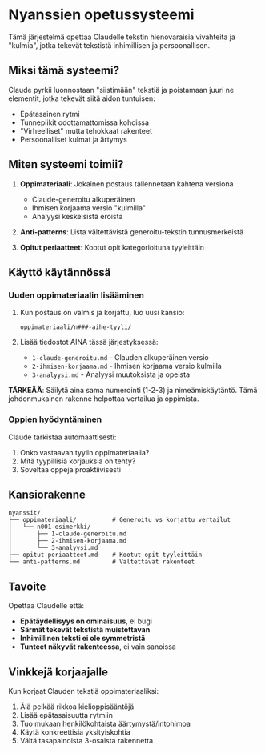 # Nyanssien opetussysteemi

Tämä järjestelmä opettaa Claudelle tekstin hienovaraisia vivahteita ja "kulmia", jotka tekevät tekstistä inhimillisen ja persoonallisen.

## Miksi tämä systeemi?

Claude pyrkii luonnostaan "siistimään" tekstiä ja poistamaan juuri ne elementit, jotka tekevät siitä aidon tuntuisen:
- Epätasainen rytmi
- Tunnepiikit odottamattomissa kohdissa  
- "Virheelliset" mutta tehokkaat rakenteet
- Persoonalliset kulmat ja ärtymys

## Miten systeemi toimii?

1. **Oppimateriaali**: Jokainen postaus tallennetaan kahtena versiona
   - Claude-generoitu alkuperäinen
   - Ihmisen korjaama versio "kulmilla"
   - Analyysi keskeisistä eroista

2. **Anti-patterns**: Lista vältettävistä generoitu-tekstin tunnusmerkeistä

3. **Opitut periaatteet**: Kootut opit kategorioituna tyyleittäin

## Käyttö käytännössä

### Uuden oppimateriaalin lisääminen

1. Kun postaus on valmis ja korjattu, luo uusi kansio:
   ```
   oppimateriaali/n###-aihe-tyyli/
   ```

2. Lisää tiedostot AINA tässä järjestyksessä:
   - `1-claude-generoitu.md` - Clauden alkuperäinen versio
   - `2-ihmisen-korjaama.md` - Ihmisen korjaama versio kulmilla
   - `3-analyysi.md` - Analyysi muutoksista ja opeista

**TÄRKEÄÄ**: Säilytä aina sama numerointi (1-2-3) ja nimeämiskäytäntö. Tämä johdonmukainen rakenne helpottaa vertailua ja oppimista.

### Oppien hyödyntäminen

Claude tarkistaa automaattisesti:
1. Onko vastaavan tyylin oppimateriaalia?
2. Mitä tyypillisiä korjauksia on tehty?
3. Soveltaa oppeja proaktiivisesti

## Kansiorakenne

```
nyanssit/
├── oppimateriaali/          # Generoitu vs korjattu vertailut
│   └── n001-esimerkki/
│       ├── 1-claude-generoitu.md
│       ├── 2-ihmisen-korjaama.md
│       └── 3-analyysi.md
├── opitut-periaatteet.md    # Kootut opit tyyleittäin
└── anti-patterns.md         # Vältettävät rakenteet
```

## Tavoite

Opettaa Claudelle että:
- **Epätäydellisyys on ominaisuus**, ei bugi
- **Särmät tekevät tekstistä muistettavan**
- **Inhimillinen teksti ei ole symmetristä**
- **Tunteet näkyvät rakenteessa**, ei vain sanoissa

## Vinkkejä korjaajalle

Kun korjaat Clauden tekstiä oppimateriaaliksi:
1. Älä pelkää rikkoa kielioppisääntöjä
2. Lisää epätasaisuutta rytmiin
3. Tuo mukaan henkilökohtaista äärtymystä/intohimoa
4. Käytä konkreettisia yksityiskohtia
5. Vältä tasapainoista 3-osaista rakennetta